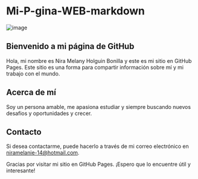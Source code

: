 # Mi-P-gina-WEB-markdown
 ![image](https://user-images.githubusercontent.com/99859577/219269352-3ceb3dd4-9c6c-40ce-a977-c37367a395b2.png)

## Bienvenido a mi página de GitHub

Hola, mi nombre es Nira Melany Holguin Bonilla  y este es mi sitio en GitHub Pages. Este sitio es una forma para compartir información sobre mí y mi trabajo con el mundo.



## Acerca de mí

Soy un persona amable, me apasiona  estudiar y siempre buscando nuevos desafios y oportunidades y crecer.

## Contacto 

Si desea contactarme, puede hacerlo a través de mi correo electrónico en niramelanie-14@hotmail.com.

Gracias por visitar mi sitio en GitHub Pages. ¡Espero que lo encuentre útil y interesante!

